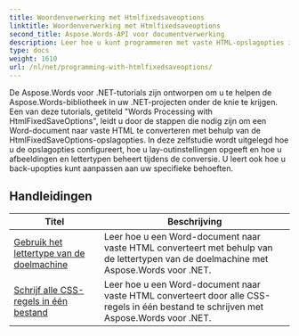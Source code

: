 ```yaml
---
title: Woordenverwerking met Htmlfixedsaveoptions
linktitle: Woordenverwerking met Htmlfixedsaveoptions
second_title: Aspose.Words-API voor documentverwerking
description: Leer hoe u kunt programmeren met vaste HTML-opslagopties in Aspose.Words voor .NET. De tutorials begeleiden u door de verschillende functies voor het genereren van HTML-documenten met een vaste lay-out en ingesloten afbeeldingen.
type: docs
weight: 1610
url: /nl/net/programming-with-htmlfixedsaveoptions/
---
```

De Aspose.Words voor .NET-tutorials zijn ontworpen om u te helpen de Aspose.Words-bibliotheek in uw .NET-projecten onder de knie te krijgen. Een van deze tutorials, getiteld "Words Processing with HtmlFixedSaveOptions", leidt u door de stappen die nodig zijn om een Word-document naar vaste HTML te converteren met behulp van de HtmlFixedSaveOptions-opslagopties. In deze zelfstudie wordt uitgelegd hoe u de opslagopties configureert, hoe u lay-outinstellingen opgeeft en hoe u afbeeldingen en lettertypen beheert tijdens de conversie. U leert ook hoe u back-upopties kunt aanpassen aan uw specifieke behoeften.

 ## Handleidingen
| Titel | Beschrijving |
| --- | --- |
| [Gebruik het lettertype van de doelmachine](./use-font-from-target-machine/) | Leer hoe u een Word-document naar vaste HTML converteert met behulp van de lettertypen van de doelmachine met Aspose.Words voor .NET. |
| [Schrijf alle CSS-regels in één bestand](./write-all-css-rules-in-single-file/) | Leer hoe u een Word-document naar vaste HTML converteert door alle CSS-regels in één bestand te schrijven met Aspose.Words voor .NET. |
